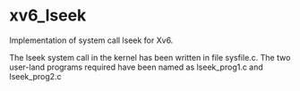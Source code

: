 # xv6_lseek

Implementation of system call lseek for Xv6.

The lseek system call in the kernel has been written in file sysfile.c.
The two user-land programs required have been named as lseek_prog1.c and lseek_prog2.c
